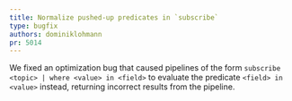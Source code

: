 ```yaml
---
title: Normalize pushed-up predicates in `subscribe`
type: bugfix
authors: dominiklohmann
pr: 5014
---
```


We fixed an optimization bug that caused pipelines of the form `subscribe
<topic> | where <value> in <field>` to evaluate the predicate `<field> in
<value>` instead, returning incorrect results from the pipeline.
